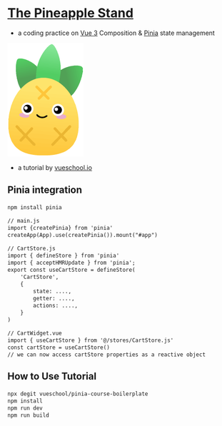 # [The Pineapple Stand](https://gleeful-souffle-56603a.netlify.app/)
- a coding practice on [Vue 3](https://vuejs.org/guide/introduction.html) Composition & [Pinia](https://pinia.vuejs.org/) state management

![Pinia logo](/dist/images/Pinia-logo-sm.png)
- a tutorial by [vueschool.io](https://vueschool.io/courses/pinia-the-enjoyable-vue-store)

## Pinia integration
```
npm install pinia
```
```
// main.js
import {createPinia} from 'pinia'
createApp(App).use(createPinia()).mount("#app")
```
```
// CartStore.js
import { defineStore } from 'pinia'
import { acceptHMRUpdate } from 'pinia';
export const useCartStore = defineStore(
    'CartStore',
    {
        state: ....,
        getter: ....,
        actions: ....,
    }
)
```
```
// CartWidget.vue
import { useCartStore } from '@/stores/CartStore.js'
const cartStore = useCartStore()
// we can now access cartStore properties as a reactive object
```






## How to Use Tutorial
```
npx degit vueschool/pinia-course-boilerplate 
npm install
npm run dev
npm run build
```
